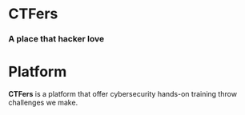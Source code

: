 # CTFers

### A place that hacker love

# Platform

**CTFers** is a platform that offer cybersecurity hands-on training throw challenges we make.
